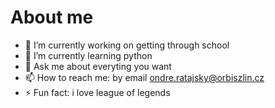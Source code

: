 # About me

- 🔭 I’m currently working on getting through school
- 🌱 I’m currently learning python
- 💬 Ask me about everyting you want 
- 📫 How to reach me: by email ondre.ratajsky@orbiszlin.cz
- ⚡ Fun fact: i love league of legends

